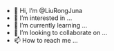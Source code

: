 - 👋 Hi, I’m @LiuRongJuna
- 👀 I’m interested in ...
- 🌱 I’m currently learning ...
- 💞️ I’m looking to collaborate on ...
- 📫 How to reach me ...

<!---
LiuRongJuna/LiuRongJuna is a ✨ special ✨ repository because its `README.md` (this file) appears on your GitHub profile.
You can click the Preview link to take a look at your changes.
--->
